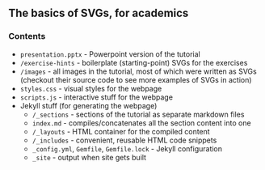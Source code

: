 ## The basics of SVGs, for academics

### Contents

- `presentation.pptx` - Powerpoint version of the tutorial
- `/exercise-hints` - boilerplate (starting-point) SVGs for the exercises
- `/images` - all images in the tutorial, most of which were written as SVGs (checkout their source code to see more examples of SVGs in action)
- `styles.css` - visual styles for the webpage
- `scripts.js` - interactive stuff for the webpage
- Jekyll stuff (for generating the webpage)
  * `/_sections` - sections of the tutorial as separate markdown files
  * `index.md` - compiles/concatenates all the section content into one
  * `/_layouts` - HTML container for the compiled content
  * `/_includes` - convenient, reusable HTML code snippets
  * `_config.yml`, `Gemfile`, `Gemfile.lock` - Jekyll configuration
  * `_site` - output when site gets built